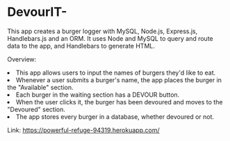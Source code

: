 # DevourIT-

<p>This app creates a burger logger with MySQL, Node.js, Express.js, Handlebars.js and an ORM. It uses Node and MySQL to query and route data to the app, and Handlebars to generate HTML.</p>

Overview:
<br><li>This app allows users to input the names of burgers they'd like to eat.
<br><li>Whenever a user submits a burger's name, the app places the burger in the "Available" section.
<br><li>Each burger in the waiting section has a DEVOUR button.
<br><li>When the user clicks it, the burger has been devoured and moves to the "Devoured" section.
<br><li>The app stores every burger in a database, whether devoured or not.

Link:
https://powerful-refuge-94319.herokuapp.com/
